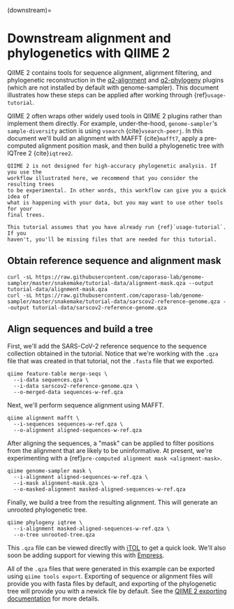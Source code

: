 (downstream)=
# Downstream alignment and phylogenetics with QIIME 2

QIIME 2 contains tools for sequence alignment, alignment filtering, and
phylogenetic reconstruction in the
[q2-alignment](https://docs.qiime2.org/2020.2/plugins/available/alignment/)
and
[q2-phylogeny](https://docs.qiime2.org/2020.2/plugins/available/phylogeny/)
plugins (which are not installed by default with genome-sampler). This document
illustrates how these steps can be applied after working through
{ref}`usage-tutorial`.

QIIME 2 often wraps other widely used tools in QIIME 2 plugins rather than
implement them directly. For example, under-the-hood, `genome-sampler`'s
`sample-diversity` action is using `vsearch` {cite}`vsearch-peerj`. In this
document we'll build an alignment with MAFFT {cite}`mafft7`,
apply a pre-computed alignment position mask, and then build a phylogenetic
tree with IQTree 2 {cite}`iqtree2`.

```{warning}
QIIME 2 is not designed for high-accuracy phylogenetic analysis. If you use the
workflow illustrated here, we recommend that you consider the resulting trees
to be experimental. In other words, this workflow can give you a quick idea of
what is happening with your data, but you may want to use other tools for your
final trees.
```

```{note}
This tutorial assumes that you have already run {ref}`usage-tutorial`. If you
haven't, you'll be missing files that are needed for this tutorial.
```

## Obtain reference sequence and alignment mask

```
curl -sL https://raw.githubusercontent.com/caporaso-lab/genome-sampler/master/snakemake/tutorial-data/alignment-mask.qza --output tutorial-data/alignment-mask.qza
curl -sL https://raw.githubusercontent.com/caporaso-lab/genome-sampler/master/snakemake/tutorial-data/sarscov2-reference-genome.qza --output tutorial-data/sarscov2-reference-genome.qza
```

## Align sequences and build a tree

First, we'll add the SARS-CoV-2 reference sequence to the sequence collection
obtained in the tutorial. Notice that we're working with the `.qza` file that
was created in that tutorial, not the `.fasta` file that we exported.

```
qiime feature-table merge-seqs \
  --i-data sequences.qza \
  --i-data sarscov2-reference-genome.qza \
  --o-merged-data sequences-w-ref.qza
```

Next, we'll perform sequence alignment using MAFFT.

```
qiime alignment mafft \
  --i-sequences sequences-w-ref.qza \
  --o-alignment aligned-sequences-w-ref.qza
```

After aligning the sequences, a "mask" can be applied to filter positions from
the alignment that are likely to be uninformative. At present, we're
experimenting with a {ref}`pre-computed alignment mask <alignment-mask>`.

```
qiime genome-sampler mask \
  --i-alignment aligned-sequences-w-ref.qza \
  --i-mask alignment-mask.qza \
  --o-masked-alignment masked-aligned-sequences-w-ref.qza
```

Finally, we build a tree from the resulting alignment. This will generate an
unrooted phylogenetic tree.

```
qiime phylogeny iqtree \
  --i-alignment masked-aligned-sequences-w-ref.qza \
  --o-tree unrooted-tree.qza
```

This `.qza` file can
be viewed directly with [iTOL](https://itol.embl.de/) to get a quick look.
We'll also soon be adding support for viewing this with
[Empress](https://github.com/biocore/empress).

All of the `.qza` files that were generated in this example can be exported
using `qiime tools export`. Exporting of sequence or alignment files will
provide you with fasta files by default, and exporting of the phylogenetic
tree will provide you with a newick file by default. See the
[QIIME 2 exporting documentation](https://docs.qiime2.org/2020.8/tutorials/exporting/)
for more details.
